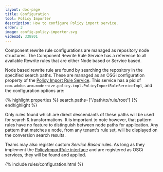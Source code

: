 ```yaml
---
layout: doc-page
title: Configuration
tool: Policy Importer
description: How to configure Policy import service.
order: 3
image: config-policy-importer.svg
videoId: 338801
---
```


Component rewrite rule configurations are managed as repository node structures. The Component Rewrite Rule Service has a reference to all available Rewrite rules that are either Node based or Service based.

Node based rewrite rule are found by searching the repository in the specified search paths. These are managed as an OSGi configuration property of the <a href="{{ site.baseurl }}/apidocs/com/adobe/aem/modernize/policy/PolicyImportRuleService.html">Policy Import Rule Service</a>. This service has a pid of `com.adobe.aem.modernize.policy.impl.PolicyImportRuleServiceImpl`, and the configuration options are:

{% highlight properties %}
search.paths=["/path/to/rule/root"]
{% endhighlight %}

Only rules found which are direct descendants of these paths will be used for search & transformations.  It is important to note however, that pattern rules have no feature to distinguish between node paths for application. Any pattern that matches a node, from any tenant's rule set, will be displayed on the conversion search results.

Teams may also register custom _Service Based_ rules. As long as they implement the <a href="{{ site.baseurl }}/apidocs/com/adobe/aem/modernize/policy/PolicyImportRule.html">PolicyImportRule interface</a> and are registered as OSGi services, they will be found and applied.

{% include rules/configuration.html %}
